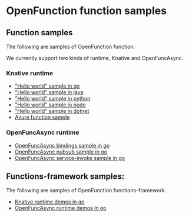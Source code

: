 # OpenFunction function samples

## Function samples

The following are samples of OpenFunction function.

We currently support two kinds of runtime, Knative and OpenFuncAsync.

### Knative runtime

- ["Hello world" sample in go](functions/hello-world-go)
- ["Hello world" sample in java](functions/hello-world-java)
- ["Hello world" sample in python](functions/hello-world-python)
- ["Hello world" sample in node](functions/hello-world-node)
- ["Hello world" sample in dotnet](functions/hello-world-dotnet)
- [Azure function sample](functions/azure-func-go)

### OpenFuncAsync runtime

- [OpenFuncAsync bindings sample in go](functions/OpenFuncAsync/bindings)
- [OpenFuncAsync pubsub sample in go](functions/OpenFuncAsync/pubsub)
- [OpenFuncAsync service-invoke sample in go](functions/OpenFuncAsync/service-invoke)

## Functions-framework samples:

The following are samples of OpenFunction functions-framework.

- [Knative runtime demos in go](functions-framework/Knative)
- [OpenFuncAsync runtime demos in go](functions-framework/OpenFuncAsync)
